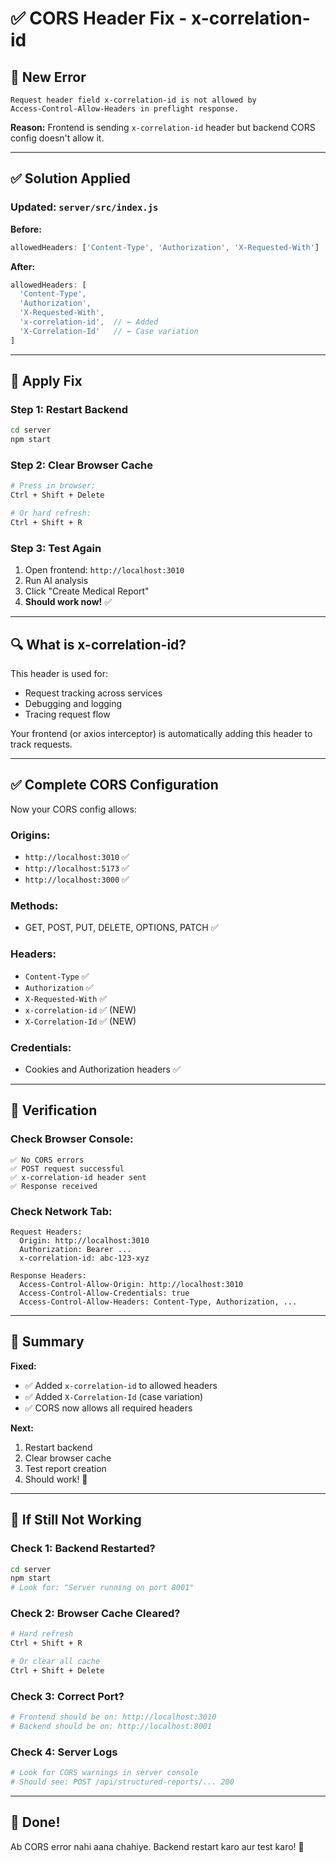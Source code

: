 # ✅ CORS Header Fix - x-correlation-id

## 🐛 New Error

```
Request header field x-correlation-id is not allowed by 
Access-Control-Allow-Headers in preflight response.
```

**Reason:** Frontend is sending `x-correlation-id` header but backend CORS config doesn't allow it.

---

## ✅ Solution Applied

### Updated: `server/src/index.js`

**Before:**
```javascript
allowedHeaders: ['Content-Type', 'Authorization', 'X-Requested-With']
```

**After:**
```javascript
allowedHeaders: [
  'Content-Type', 
  'Authorization', 
  'X-Requested-With',
  'x-correlation-id',  // ← Added
  'X-Correlation-Id'   // ← Case variation
]
```

---

## 🚀 Apply Fix

### Step 1: Restart Backend
```bash
cd server
npm start
```

### Step 2: Clear Browser Cache
```bash
# Press in browser:
Ctrl + Shift + Delete

# Or hard refresh:
Ctrl + Shift + R
```

### Step 3: Test Again
1. Open frontend: `http://localhost:3010`
2. Run AI analysis
3. Click "Create Medical Report"
4. **Should work now!** ✅

---

## 🔍 What is x-correlation-id?

This header is used for:
- Request tracking across services
- Debugging and logging
- Tracing request flow

Your frontend (or axios interceptor) is automatically adding this header to track requests.

---

## ✅ Complete CORS Configuration

Now your CORS config allows:

### Origins:
- `http://localhost:3010` ✅
- `http://localhost:5173` ✅
- `http://localhost:3000` ✅

### Methods:
- GET, POST, PUT, DELETE, OPTIONS, PATCH ✅

### Headers:
- `Content-Type` ✅
- `Authorization` ✅
- `X-Requested-With` ✅
- `x-correlation-id` ✅ (NEW)
- `X-Correlation-Id` ✅ (NEW)

### Credentials:
- Cookies and Authorization headers ✅

---

## 🧪 Verification

### Check Browser Console:
```
✅ No CORS errors
✅ POST request successful
✅ x-correlation-id header sent
✅ Response received
```

### Check Network Tab:
```
Request Headers:
  Origin: http://localhost:3010
  Authorization: Bearer ...
  x-correlation-id: abc-123-xyz
  
Response Headers:
  Access-Control-Allow-Origin: http://localhost:3010
  Access-Control-Allow-Credentials: true
  Access-Control-Allow-Headers: Content-Type, Authorization, ...
```

---

## 🎯 Summary

**Fixed:**
- ✅ Added `x-correlation-id` to allowed headers
- ✅ Added `X-Correlation-Id` (case variation)
- ✅ CORS now allows all required headers

**Next:**
1. Restart backend
2. Clear browser cache
3. Test report creation
4. Should work! 🎉

---

## 🐛 If Still Not Working

### Check 1: Backend Restarted?
```bash
cd server
npm start
# Look for: "Server running on port 8001"
```

### Check 2: Browser Cache Cleared?
```bash
# Hard refresh
Ctrl + Shift + R

# Or clear all cache
Ctrl + Shift + Delete
```

### Check 3: Correct Port?
```bash
# Frontend should be on: http://localhost:3010
# Backend should be on: http://localhost:8001
```

### Check 4: Server Logs
```bash
# Look for CORS warnings in server console
# Should see: POST /api/structured-reports/... 200
```

---

## 🎉 Done!

Ab CORS error nahi aana chahiye. Backend restart karo aur test karo! 🚀
